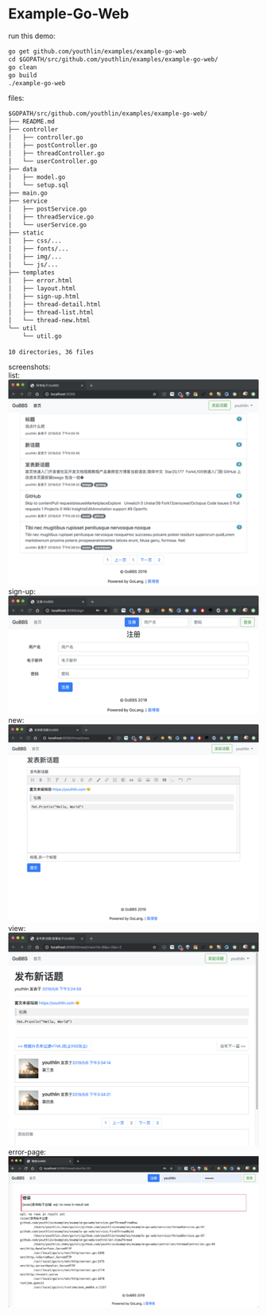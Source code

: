 # Example-Go-Web
run this demo:  
```
go get github.com/youthlin/examples/example-go-web
cd $GOPATH/src/github.com/youthlin/examples/example-go-web/
go clean
go build
./example-go-web
```
files:  
```
$GOPATH/src/github.com/youthlin/examples/example-go-web/
├── README.md
├── controller
│   ├── controller.go
│   ├── postController.go
│   ├── threadController.go
│   └── userController.go
├── data
│   ├── model.go
│   └── setup.sql
├── main.go
├── service
│   ├── postService.go
│   ├── threadService.go
│   └── userService.go
├── static
│   ├── css/...
│   ├── fonts/...
│   ├── img/...
│   └── js/...
├── templates
│   ├── error.html
│   ├── layout.html
│   ├── sign-up.html
│   ├── thread-detail.html
│   ├── thread-list.html
│   └── thread-new.html
└── util
    └── util.go

10 directories, 36 files
```
screenshots:  
list:  
![list](static/img/screenshot-thread-list.png)  
sign-up:  
![sign-up](static/img/screenshot-sign-up.png)  
new:  
![new](static/img/screenshot-thread-new.png)  
view:  
![view](static/img/screenshot-thread-view.png)  
error-page:  
![error-page](static/img/screenshot-error-page.png)  
